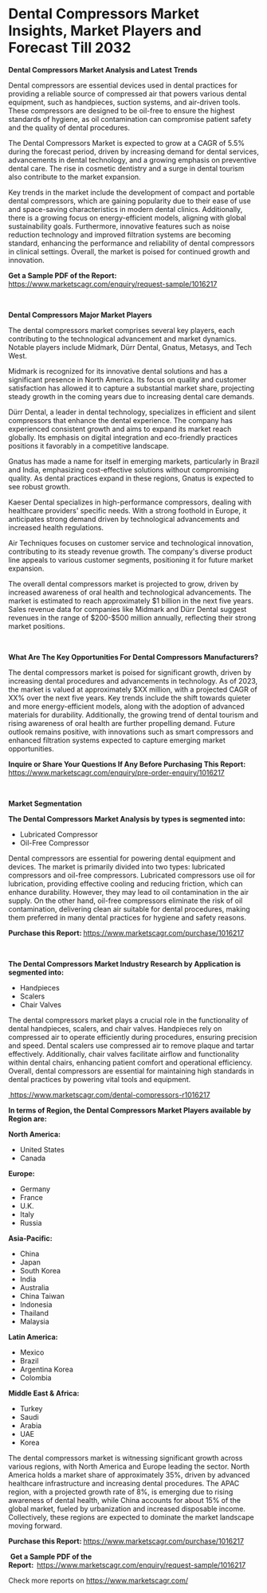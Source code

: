 <p><h1>Dental Compressors Market Insights, Market Players and Forecast Till 2032</h1></p><p><strong>Dental Compressors Market Analysis and Latest Trends</strong></p>
<p><p>Dental compressors are essential devices used in dental practices for providing a reliable source of compressed air that powers various dental equipment, such as handpieces, suction systems, and air-driven tools. These compressors are designed to be oil-free to ensure the highest standards of hygiene, as oil contamination can compromise patient safety and the quality of dental procedures.</p><p>The Dental Compressors Market is expected to grow at a CAGR of 5.5% during the forecast period, driven by increasing demand for dental services, advancements in dental technology, and a growing emphasis on preventive dental care. The rise in cosmetic dentistry and a surge in dental tourism also contribute to the market expansion. </p><p>Key trends in the market include the development of compact and portable dental compressors, which are gaining popularity due to their ease of use and space-saving characteristics in modern dental clinics. Additionally, there is a growing focus on energy-efficient models, aligning with global sustainability goals. Furthermore, innovative features such as noise reduction technology and improved filtration systems are becoming standard, enhancing the performance and reliability of dental compressors in clinical settings. Overall, the market is poised for continued growth and innovation.</p></p>
<p><strong>Get a Sample PDF of the Report:&nbsp;</strong> <a href="https://www.marketscagr.com/enquiry/request-sample/1016217?utm_campaign=3298&utm_medium=2&utm_source=Github&utm_content=ia&utm_term=07032025&utm_id=dental-compressors">https://www.marketscagr.com/enquiry/request-sample/1016217</a></p>
<p>&nbsp;</p>
<p><strong>Dental Compressors Major Market Players</strong></p>
<p><p>The dental compressors market comprises several key players, each contributing to the technological advancement and market dynamics. Notable players include Midmark, Dürr Dental, Gnatus, Metasys, and Tech West. </p><p>Midmark is recognized for its innovative dental solutions and has a significant presence in North America. Its focus on quality and customer satisfaction has allowed it to capture a substantial market share, projecting steady growth in the coming years due to increasing dental care demands. </p><p>Dürr Dental, a leader in dental technology, specializes in efficient and silent compressors that enhance the dental experience. The company has experienced consistent growth and aims to expand its market reach globally. Its emphasis on digital integration and eco-friendly practices positions it favorably in a competitive landscape.</p><p>Gnatus has made a name for itself in emerging markets, particularly in Brazil and India, emphasizing cost-effective solutions without compromising quality. As dental practices expand in these regions, Gnatus is expected to see robust growth.</p><p>Kaeser Dental specializes in high-performance compressors, dealing with healthcare providers' specific needs. With a strong foothold in Europe, it anticipates strong demand driven by technological advancements and increased health regulations.</p><p>Air Techniques focuses on customer service and technological innovation, contributing to its steady revenue growth. The company's diverse product line appeals to various customer segments, positioning it for future market expansion.</p><p>The overall dental compressors market is projected to grow, driven by increased awareness of oral health and technological advancements. The market is estimated to reach approximately $1 billion in the next five years. Sales revenue data for companies like Midmark and Dürr Dental suggest revenues in the range of $200-$500 million annually, reflecting their strong market positions.</p></p>
<p>&nbsp;</p>
<p><strong>What Are The Key Opportunities For Dental Compressors Manufacturers?</strong></p>
<p><p>The dental compressors market is poised for significant growth, driven by increasing dental procedures and advancements in technology. As of 2023, the market is valued at approximately $XX million, with a projected CAGR of XX% over the next five years. Key trends include the shift towards quieter and more energy-efficient models, along with the adoption of advanced materials for durability. Additionally, the growing trend of dental tourism and rising awareness of oral health are further propelling demand. Future outlook remains positive, with innovations such as smart compressors and enhanced filtration systems expected to capture emerging market opportunities.</p></p>
<p><strong>Inquire or Share Your Questions If Any Before Purchasing This Report:</strong> <a href="https://www.marketscagr.com/enquiry/pre-order-enquiry/1016217?utm_campaign=3298&utm_medium=2&utm_source=Github&utm_content=ia&utm_term=07032025&utm_id=dental-compressors">https://www.marketscagr.com/enquiry/pre-order-enquiry/1016217</a></p>
<p>&nbsp;</p>
<p><strong>Market Segmentation</strong></p>
<p><strong>The Dental Compressors Market Analysis by types is segmented into:</strong></p>
<p><ul><li>Lubricated Compressor</li><li>Oil-Free Compressor</li></ul></p>
<p><p>Dental compressors are essential for powering dental equipment and devices. The market is primarily divided into two types: lubricated compressors and oil-free compressors. Lubricated compressors use oil for lubrication, providing effective cooling and reducing friction, which can enhance durability. However, they may lead to oil contamination in the air supply. On the other hand, oil-free compressors eliminate the risk of oil contamination, delivering clean air suitable for dental procedures, making them preferred in many dental practices for hygiene and safety reasons.</p></p>
<p><strong>Purchase this Report:&nbsp;</strong><a href="https://www.marketscagr.com/purchase/1016217?utm_campaign=3298&utm_medium=2&utm_source=Github&utm_content=ia&utm_term=07032025&utm_id=dental-compressors">https://www.marketscagr.com/purchase/1016217</a></p>
<p>&nbsp;</p>
<p><strong>The Dental Compressors Market Industry Research by Application is segmented into:</strong></p>
<p><ul><li>Handpieces</li><li>Scalers</li><li>Chair Valves</li></ul></p>
<p><p>The dental compressors market plays a crucial role in the functionality of dental handpieces, scalers, and chair valves. Handpieces rely on compressed air to operate efficiently during procedures, ensuring precision and speed. Dental scalers use compressed air to remove plaque and tartar effectively. Additionally, chair valves facilitate airflow and functionality within dental chairs, enhancing patient comfort and operational efficiency. Overall, dental compressors are essential for maintaining high standards in dental practices by powering vital tools and equipment.</p></p>
<p><a href="https://www.marketscagr.com/dental-compressors-r1016217?utm_campaign=3298&utm_medium=2&utm_source=Github&utm_content=ia&utm_term=07032025&utm_id=dental-compressors">&nbsp;https://www.marketscagr.com/dental-compressors-r1016217</a></p>
<p><strong>In terms of Region, the Dental Compressors Market Players available by Region are:</strong></p>
<p>
    <p> <strong> North America: </strong>
        <ul>
            <li>United States</li>
            <li>Canada</li>
        </ul>
        </p> 
    <p> <strong> Europe: </strong>
        <ul>
            <li>Germany</li>
            <li>France</li>
            <li>U.K.</li>
            <li>Italy</li>
            <li>Russia</li>
        </ul>
        </p> 
    <p> <strong> Asia-Pacific: </strong>
        <ul>
            <li>China</li>
            <li>Japan</li>
            <li>South Korea</li>
            <li>India</li>
            <li>Australia</li>
            <li>China Taiwan</li>
            <li>Indonesia</li>
            <li>Thailand</li>
            <li>Malaysia</li>
        </ul>
        </p> 
    <p> <strong> Latin America: </strong>
        <ul>
            <li>Mexico</li>
            <li>Brazil</li>
            <li>Argentina Korea</li>
            <li>Colombia</li>
        </ul>
        </p> 
    <p> <strong> Middle East & Africa: </strong>
        <ul>
            <li>Turkey</li>
            <li>Saudi</li>
            <li>Arabia</li>
            <li>UAE</li>
            <li>Korea</li>
        </ul>
    </p>
    </p>
<p><p>The dental compressors market is witnessing significant growth across various regions, with North America and Europe leading the sector. North America holds a market share of approximately 35%, driven by advanced healthcare infrastructure and increasing dental procedures. The APAC region, with a projected growth rate of 8%, is emerging due to rising awareness of dental health, while China accounts for about 15% of the global market, fueled by urbanization and increased disposable income. Collectively, these regions are expected to dominate the market landscape moving forward.</p></p>
<p><strong>Purchase this Report: </strong><a href="https://www.marketscagr.com/purchase/1016217?utm_campaign=3298&utm_medium=2&utm_source=Github&utm_content=ia&utm_term=07032025&utm_id=dental-compressors">https://www.marketscagr.com/purchase/1016217</a></p>
<p>&nbsp;<strong>Get a Sample PDF of the Report:&nbsp;&nbsp;</strong><a href="https://www.marketscagr.com/enquiry/request-sample/1016217?utm_campaign=3298&utm_medium=2&utm_source=Github&utm_content=ia&utm_term=07032025&utm_id=dental-compressors">https://www.marketscagr.com/enquiry/request-sample/1016217</a></p>
<p><strong></strong></p>
<p>Check more reports on <a href="https://www.marketscagr.com/?utm_campaign=3298&utm_medium=2&utm_source=Github&utm_content=ia&utm_term=07032025&utm_id=dental-compressors">https://www.marketscagr.com/</a></p>
